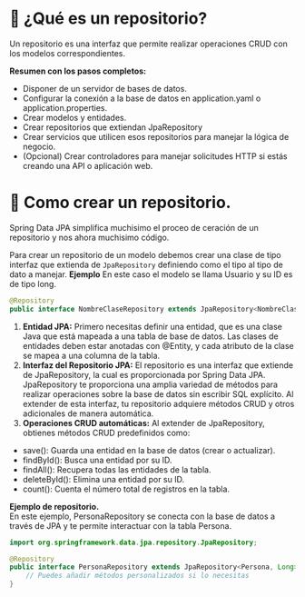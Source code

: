 # 📌 ¿Qué es un repositorio?
Un repositorio es una interfaz que permite realizar operaciones CRUD con los modelos correspondientes. 

**Resumen con los pasos completos:**
- Disponer de un servidor de bases de datos.
- Configurar la conexión a la base de datos en application.yaml o application.properties.
- Crear modelos y entidades.
- Crear repositorios que extiendan JpaRepository
- Crear servicios que utilicen esos repositorios para manejar la lógica de negocio.
- (Opcional) Crear controladores para manejar solicitudes HTTP si estás creando una API o aplicación web.

# 📌 Como crear un repositorio.
Spring Data JPA simplifica muchisimo el proceo de ceración de un repositorio y nos ahora muchisimo código.
   
Para crear un repositorio de un modelo debemos crear una clase de tipo interfaz que extienda de `JpaRepository` definiendo como el tipo al tipo de dato a manejar.
**Ejemplo**
En este caso el modelo se llama Usuario y su ID es de tipo long.
```java
@Repository
public interface NombreClaseRepository extends JpaRepository<NombreClase, Long>
```

1. **Entidad JPA:** Primero necesitas definir una entidad, que es una clase Java que está mapeada a una tabla de base de datos. Las clases de entidades deben estar anotadas con @Entity, y cada atributo de la clase se mapea a una columna de la tabla.    
2. **Interfaz del Repositorio JPA:** El repositorio es una interfaz que extiende de JpaRepository, la cual es proporcionada por Spring Data JPA. JpaRepository te proporciona una amplia variedad de métodos para realizar operaciones sobre la base de datos sin escribir SQL explícito. Al extender de esta interfaz, tu repositorio adquiere métodos CRUD y otros adicionales de manera automática.   
3. **Operaciones CRUD automáticas:** Al extender de JpaRepository, obtienes métodos CRUD predefinidos como:
- save(): Guarda una entidad en la base de datos (crear o actualizar).
- findById(): Busca una entidad por su ID.
- findAll(): Recupera todas las entidades de la tabla.
- deleteById(): Elimina una entidad por su ID.
- count(): Cuenta el número total de registros en la tabla.



**Ejemplo de repositorio.**   
En este ejemplo, PersonaRepository se conecta con la base de datos a través de JPA y te permite interactuar con la tabla Persona.
```java
import org.springframework.data.jpa.repository.JpaRepository;

@Repository
public interface PersonaRepository extends JpaRepository<Persona, Long> {
    // Puedes añadir métodos personalizados si lo necesitas
}
```
